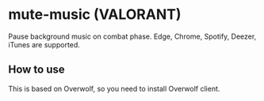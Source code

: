# mute-music (VALORANT)

Pause background music on combat phase.
Edge, Chrome, Spotify, Deezer, iTunes are supported.

## How to use

This is based on Overwolf, so you need to install Overwolf client.

